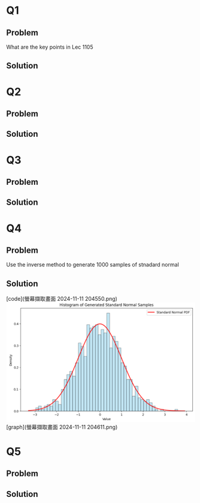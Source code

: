 # Q1
## Problem
What are the key points in Lec 1105
## Solution
# Q2
## Problem
## Solution
# Q3
## Problem
## Solution
# Q4
## Problem
Use the inverse method to generate 1000 samples of stnadard normal
## Solution
[code](螢幕擷取畫面 2024-11-11 204550.png)
![code](https://github.com/HWTeng-Teaching/202409-Math-Stat/blob/main/HW1105/09-Frank/%E8%9E%A2%E5%B9%95%E6%93%B7%E5%8F%96%E7%95%AB%E9%9D%A2%202024-11-11%20204611.png)
[graph](螢幕擷取畫面 2024-11-11 204611.png)
# Q5
## Problem
## Solution
